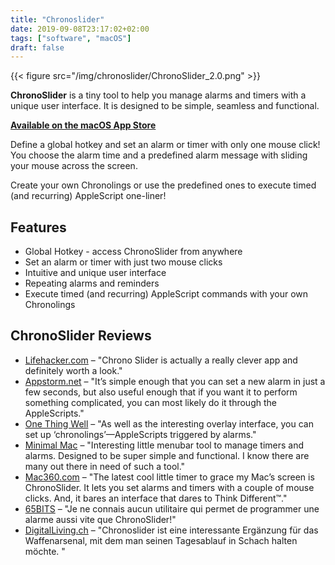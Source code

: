 ```yaml
---
title: "Chronoslider"
date: 2019-09-08T23:17:02+02:00
tags: ["software", "macOS"]
draft: false
---
```


{{< figure src="/img/chronoslider/ChronoSlider_2.0.png" >}}

**ChronoSlider** is a tiny tool to help you manage alarms and timers with a unique user interface. It is designed to be simple, seamless and functional.

**[Available on the macOS App Store](macappstore://itunes.apple.com/app/id439549600?mt=12)**

Define a global hotkey and set an alarm or timer with only one mouse click! You choose the alarm time and a predefined alarm message with sliding your mouse across the screen.

Create your own Chronolings or use the predefined ones to execute timed (and recurring) AppleScript one-liner!

## Features
- Global Hotkey - access ChronoSlider from anywhere
- Set an alarm or timer with just two mouse clicks
- Intuitive and unique user interface
- Repeating alarms and reminders
- Execute timed (and recurring) AppleScript commands with your own Chronolings

## ChronoSlider Reviews
- [Lifehacker.com](http://lifehacker.com/5846615/chrono-slider-provides-a-super-fast-way-to-create-applescript+able-alarms-on-your-mac) – "Chrono Slider is actually a really clever app and definitely worth a look."
- [Appstorm.net](http://mac.appstorm.net/reviews/utilities/chronoslider-a-simpler-timer-alarm-app/) – "It’s simple enough that you can set a new alarm in just a few seconds, but also useful enough that if you want it to perform something complicated, you can most likely do it through the AppleScripts."
- [One Thing Well](http://onethingwell.org/post/11025516957/chronoslider) – "As well as the interesting overlay interface, you can set up ‘chronolings’—AppleScripts triggered by alarms."
- [Minimal Mac](http://minimalmac.com/post/18624380902/overdue-random-mentions) – "Interesting little menubar tool to manage timers and alarms. Designed to be super simple and functional. I know there are many out there in need of such a tool."
- [Mac360.com](http://mac360.com/2011/07/3-ways-this-mac-alarm-and-timer-manager-is-better/) – "The latest cool little timer to grace my Mac’s screen is ChronoSlider. It lets you set alarms and timers with a couple of mouse clicks. And, it bares an interface that dares to Think Different™."
- [65BITS](http://www.65bits.com/productivite/chronoslider-une-alarme-pratique-et-discrete-pour-votre-mac.html) – "Je ne connais aucun utilitaire qui permet de programmer une alarme aussi vite que ChronoSlider!"
- [DigitalLiving.ch](http://www.digitalliving.ch/macworld/software/1005394/chronoslider_der_krampf_mit_dem_vergessen.html) – "Chronoslider ist eine interessante Ergänzung für das Waffenarsenal, mit dem man seinen Tagesablauf in Schach halten möchte. "

